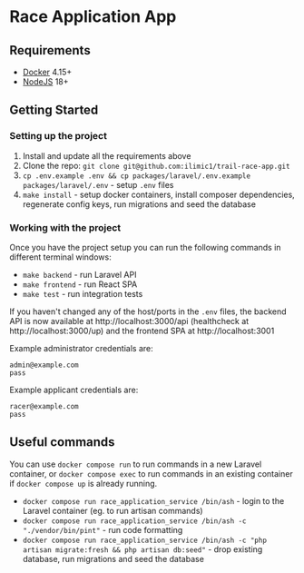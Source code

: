 # Race Application App

## Requirements

- [Docker](https://www.docker.com/products/docker-desktop/) 4.15+
- [NodeJS](https://nodejs.org/en/download) 18+

## Getting Started

### Setting up the project

1. Install and update all the requirements above
2. Clone the repo: `git clone git@github.com:ilimic1/trail-race-app.git`
3. `cp .env.example .env && cp packages/laravel/.env.example packages/laravel/.env` - setup `.env` files
4. `make install` - setup docker containers, install composer dependencies, regenerate config keys, run migrations and seed the database

### Working with the project

Once you have the project setup you can run the following commands in different terminal windows:

- `make backend` - run Laravel API
- `make frontend` - run React SPA
- `make test` - run integration tests

If you haven't changed any of the host/ports in the `.env` files, the backend API is now available at http://localhost:3000/api (healthcheck at http://localhost:3000/up) and the frontend SPA at http://localhost:3001

Example administrator credentials are:

```
admin@example.com
pass
```

Example applicant credentials are:

```
racer@example.com
pass
```

## Useful commands

You can use `docker compose run` to run commands in a new Laravel container, or `docker compose exec` to run commands in an existing container if `docker compose up` is already running.

- `docker compose run race_application_service /bin/ash` - login to the Laravel container (eg. to run artisan commands)
- `docker compose run race_application_service /bin/ash -c "./vendor/bin/pint"` - run code formatting
- `docker compose run race_application_service /bin/ash -c "php artisan migrate:fresh && php artisan db:seed"` - drop existing database, run migrations and seed the database
